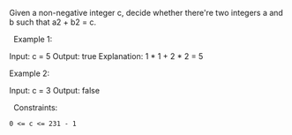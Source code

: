 Given a non-negative integer c, decide whether there're two integers a and b such that a2 + b2 = c.

 
Example 1:

Input: c = 5
Output: true
Explanation: 1 * 1 + 2 * 2 = 5


Example 2:

Input: c = 3
Output: false


 
Constraints:


	0 <= c <= 231 - 1

